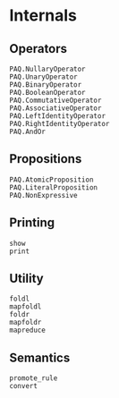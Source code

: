 
# Internals

## Operators

```@docs
PAQ.NullaryOperator
PAQ.UnaryOperator
PAQ.BinaryOperator
PAQ.BooleanOperator
PAQ.CommutativeOperator
PAQ.AssociativeOperator
PAQ.LeftIdentityOperator
PAQ.RightIdentityOperator
PAQ.AndOr
```

## Propositions

```@docs
PAQ.AtomicProposition
PAQ.LiteralProposition
PAQ.NonExpressive
```

## Printing

```@docs
show
print
```

## Utility

```@docs
foldl
mapfoldl
foldr
mapfoldr
mapreduce
```

## Semantics

```@docs
promote_rule
convert
```
